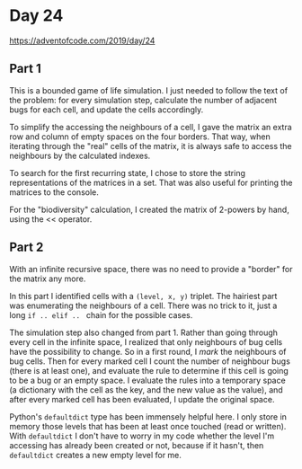 # Day 24

https://adventofcode.com/2019/day/24

## Part 1

This is a bounded game of life simulation. I just needed to follow the text of the
problem: for every simulation step, calculate the number of adjacent bugs for each
cell, and update the cells accordingly. 

To simplify the accessing the neighbours of a cell, I gave the matrix an extra row
and column of empty spaces on the four borders. That way, when iterating through the
"real" cells of the matrix, it is always safe to access the neighbours by the calculated
indexes.

To search for the first recurring state, I chose to store the string representations
of the matrices in a set. That was also useful for printing the matrices to the console.

For the "biodiversity" calculation, I created the matrix of 2-powers by hand, using the
<< operator.

## Part 2

With an infinite recursive space, there was no need to provide a "border" for the matrix
any more. 

In this part I identified cells with a `(level, x, y)` triplet. The hairiest part was
enumerating the neighbours of a cell. There was no trick to it, just a long `if .. elif .. `
chain for the possible cases.

The simulation step also changed from part 1. Rather than going through every cell in the
infinite space, I realized that only neighbours of bug cells have the possibility to change.
So in a first round, I _mark_ the neighbours of bug cells. Then for every marked cell I count
the number of neighbour bugs (there is at least one), and evaluate the rule to determine
if this cell is going to be a bug or an empty space. I evaluate the rules into a temporary space
(a dictionary with the cell as the key, and the new value as the value), and after every marked
cell has been evaluated, I update the original space.

Python's `defaultdict` type has been immensely helpful here. I only store in memory those levels
that has been at least once touched (read or written). With `defaultdict` I don't have to worry in
my code whether the level I'm accessing has already been created or not, because if it hasn't, then
`defaultdict` creates a new empty level for me.
